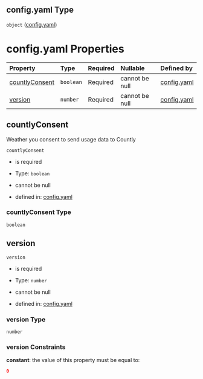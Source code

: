 ## config.yaml Type

`object` ([config.yaml](config.md))

# config.yaml Properties

| Property                          | Type      | Required | Nullable       | Defined by                                                                                                              |
| :-------------------------------- | :-------- | :------- | :------------- | :---------------------------------------------------------------------------------------------------------------------- |
| [countlyConsent](#countlyconsent) | `boolean` | Required | cannot be null | [config.yaml](config-properties-countlyconsent.md "https://fluence.dev/schemas/config.yaml#/properties/countlyConsent") |
| [version](#version)               | `number`  | Required | cannot be null | [config.yaml](config-properties-version.md "https://fluence.dev/schemas/config.yaml#/properties/version")               |

## countlyConsent

Weather you consent to send usage data to Countly

`countlyConsent`

*   is required

*   Type: `boolean`

*   cannot be null

*   defined in: [config.yaml](config-properties-countlyconsent.md "https://fluence.dev/schemas/config.yaml#/properties/countlyConsent")

### countlyConsent Type

`boolean`

## version



`version`

*   is required

*   Type: `number`

*   cannot be null

*   defined in: [config.yaml](config-properties-version.md "https://fluence.dev/schemas/config.yaml#/properties/version")

### version Type

`number`

### version Constraints

**constant**: the value of this property must be equal to:

```json
0
```

